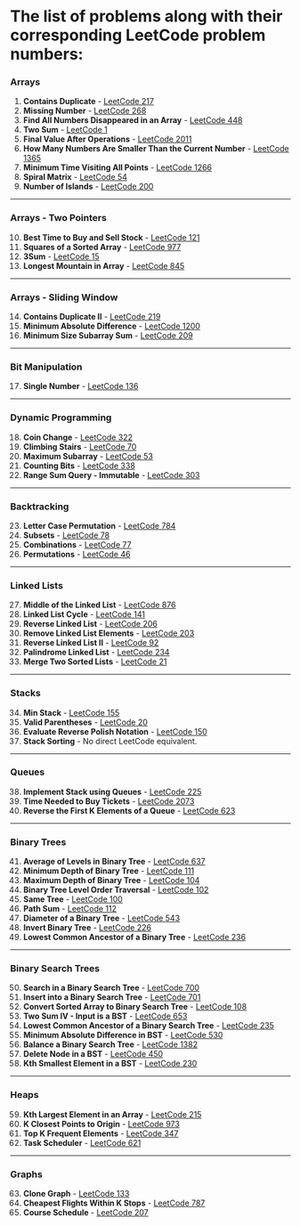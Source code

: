 # The list of problems along with their corresponding **LeetCode problem numbers**:

### **Arrays**
1. **Contains Duplicate** - [LeetCode 217](https://leetcode.com/problems/contains-duplicate/)
2. **Missing Number** - [LeetCode 268](https://leetcode.com/problems/missing-number/)
3. **Find All Numbers Disappeared in an Array** - [LeetCode 448](https://leetcode.com/problems/find-all-numbers-disappeared-in-an-array/)
4. **Two Sum** - [LeetCode 1](https://leetcode.com/problems/two-sum/)
5. **Final Value After Operations** - [LeetCode 2011](https://leetcode.com/problems/final-value-of-variable-after-performing-operations/)
6. **How Many Numbers Are Smaller Than the Current Number** - [LeetCode 1365](https://leetcode.com/problems/how-many-numbers-are-smaller-than-the-current-number/)
7. **Minimum Time Visiting All Points** - [LeetCode 1266](https://leetcode.com/problems/minimum-time-visiting-all-points/)
8. **Spiral Matrix** - [LeetCode 54](https://leetcode.com/problems/spiral-matrix/)
9. **Number of Islands** - [LeetCode 200](https://leetcode.com/problems/number-of-islands/)
-----
### **Arrays - Two Pointers**
10. **Best Time to Buy and Sell Stock** - [LeetCode 121](https://leetcode.com/problems/best-time-to-buy-and-sell-stock/)
11. **Squares of a Sorted Array** - [LeetCode 977](https://leetcode.com/problems/squares-of-a-sorted-array/)
12. **3Sum** - [LeetCode 15](https://leetcode.com/problems/3sum/)
13. **Longest Mountain in Array** - [LeetCode 845](https://leetcode.com/problems/longest-mountain-in-array/)
----
### **Arrays - Sliding Window**
14. **Contains Duplicate II** - [LeetCode 219](https://leetcode.com/problems/contains-duplicate-ii/)
15. **Minimum Absolute Difference** - [LeetCode 1200](https://leetcode.com/problems/minimum-absolute-difference/)
16. **Minimum Size Subarray Sum** - [LeetCode 209](https://leetcode.com/problems/minimum-size-subarray-sum/)
----
### **Bit Manipulation**
17. **Single Number** - [LeetCode 136](https://leetcode.com/problems/single-number/)
----
### **Dynamic Programming**
18. **Coin Change** - [LeetCode 322](https://leetcode.com/problems/coin-change/)
19. **Climbing Stairs** - [LeetCode 70](https://leetcode.com/problems/climbing-stairs/)
20. **Maximum Subarray** - [LeetCode 53](https://leetcode.com/problems/maximum-subarray/)
21. **Counting Bits** - [LeetCode 338](https://leetcode.com/problems/counting-bits/)
22. **Range Sum Query - Immutable** - [LeetCode 303](https://leetcode.com/problems/range-sum-query-immutable/)
----
### **Backtracking**
23. **Letter Case Permutation** - [LeetCode 784](https://leetcode.com/problems/letter-case-permutation/)
24. **Subsets** - [LeetCode 78](https://leetcode.com/problems/subsets/)
25. **Combinations** - [LeetCode 77](https://leetcode.com/problems/combinations/)
26. **Permutations** - [LeetCode 46](https://leetcode.com/problems/permutations/)
----
### **Linked Lists**
27. **Middle of the Linked List** - [LeetCode 876](https://leetcode.com/problems/middle-of-the-linked-list/)
28. **Linked List Cycle** - [LeetCode 141](https://leetcode.com/problems/linked-list-cycle/)
29. **Reverse Linked List** - [LeetCode 206](https://leetcode.com/problems/reverse-linked-list/)
30. **Remove Linked List Elements** - [LeetCode 203](https://leetcode.com/problems/remove-linked-list-elements/)
31. **Reverse Linked List II** - [LeetCode 92](https://leetcode.com/problems/reverse-linked-list-ii/)
32. **Palindrome Linked List** - [LeetCode 234](https://leetcode.com/problems/palindrome-linked-list/)
33. **Merge Two Sorted Lists** - [LeetCode 21](https://leetcode.com/problems/merge-two-sorted-lists/)
----
### **Stacks**
34. **Min Stack** - [LeetCode 155](https://leetcode.com/problems/min-stack/)
35. **Valid Parentheses** - [LeetCode 20](https://leetcode.com/problems/valid-parentheses/)
36. **Evaluate Reverse Polish Notation** - [LeetCode 150](https://leetcode.com/problems/evaluate-reverse-polish-notation/)
37. **Stack Sorting** - No direct LeetCode equivalent.
----
### **Queues**
38. **Implement Stack using Queues** - [LeetCode 225](https://leetcode.com/problems/implement-stack-using-queues/)
39. **Time Needed to Buy Tickets** - [LeetCode 2073](https://leetcode.com/problems/time-needed-to-buy-tickets/)
40. **Reverse the First K Elements of a Queue** - [LeetCode 623](https://leetcode.com/problems/reverse-first-k-elements-of-queue/)
----
### **Binary Trees**
41. **Average of Levels in Binary Tree** - [LeetCode 637](https://leetcode.com/problems/average-of-levels-in-binary-tree/)
42. **Minimum Depth of Binary Tree** - [LeetCode 111](https://leetcode.com/problems/minimum-depth-of-binary-tree/)
43. **Maximum Depth of Binary Tree** - [LeetCode 104](https://leetcode.com/problems/maximum-depth-of-binary-tree/)
44. **Binary Tree Level Order Traversal** - [LeetCode 102](https://leetcode.com/problems/binary-tree-level-order-traversal/)
45. **Same Tree** - [LeetCode 100](https://leetcode.com/problems/same-tree/)
46. **Path Sum** - [LeetCode 112](https://leetcode.com/problems/path-sum/)
47. **Diameter of a Binary Tree** - [LeetCode 543](https://leetcode.com/problems/diameter-of-binary-tree/)
48. **Invert Binary Tree** - [LeetCode 226](https://leetcode.com/problems/invert-binary-tree/)
49. **Lowest Common Ancestor of a Binary Tree** - [LeetCode 236](https://leetcode.com/problems/lowest-common-ancestor-of-a-binary-tree/)
----
### **Binary Search Trees**
50. **Search in a Binary Search Tree** - [LeetCode 700](https://leetcode.com/problems/search-in-a-binary-search-tree/)
51. **Insert into a Binary Search Tree** - [LeetCode 701](https://leetcode.com/problems/insert-into-a-binary-search-tree/)
52. **Convert Sorted Array to Binary Search Tree** - [LeetCode 108](https://leetcode.com/problems/convert-sorted-array-to-binary-search-tree/)
53. **Two Sum IV - Input is a BST** - [LeetCode 653](https://leetcode.com/problems/two-sum-iv-input-is-a-bst/)
54. **Lowest Common Ancestor of a Binary Search Tree** - [LeetCode 235](https://leetcode.com/problems/lowest-common-ancestor-of-a-binary-search-tree/)
55. **Minimum Absolute Difference in BST** - [LeetCode 530](https://leetcode.com/problems/minimum-absolute-difference-in-bst/)
56. **Balance a Binary Search Tree** - [LeetCode 1382](https://leetcode.com/problems/balance-a-binary-search-tree/)
57. **Delete Node in a BST** - [LeetCode 450](https://leetcode.com/problems/delete-node-in-a-bst/)
58. **Kth Smallest Element in a BST** - [LeetCode 230](https://leetcode.com/problems/kth-smallest-element-in-a-bst/)
----
### **Heaps**
59. **Kth Largest Element in an Array** - [LeetCode 215](https://leetcode.com/problems/kth-largest-element-in-an-array/)
60. **K Closest Points to Origin** - [LeetCode 973](https://leetcode.com/problems/k-closest-points-to-origin/)
61. **Top K Frequent Elements** - [LeetCode 347](https://leetcode.com/problems/top-k-frequent-elements/)
62. **Task Scheduler** - [LeetCode 621](https://leetcode.com/problems/task-scheduler/)
----
### **Graphs**
63. **Clone Graph** - [LeetCode 133](https://leetcode.com/problems/clone-graph/)
64. **Cheapest Flights Within K Stops** - [LeetCode 787](https://leetcode.com/problems/cheapest-flights-within-k-stops/)
65. **Course Schedule** - [LeetCode 207](https://leetcode.com/problems/course-schedule/)
